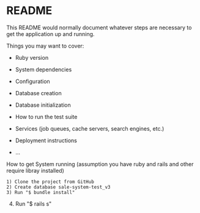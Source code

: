 # README

This README would normally document whatever steps are necessary to get the
application up and running.

Things you may want to cover:

* Ruby version

* System dependencies

* Configuration

* Database creation

* Database initialization

* How to run the test suite

* Services (job queues, cache servers, search engines, etc.)

* Deployment instructions

* ...

How to get System running (assumption you have ruby and rails and other require libray installed)

	1) Clone the project from GitHub
	2) Create database sale-system-test_v3
	3) Run "$ bundle install"
  4) Run "$ rails s"
